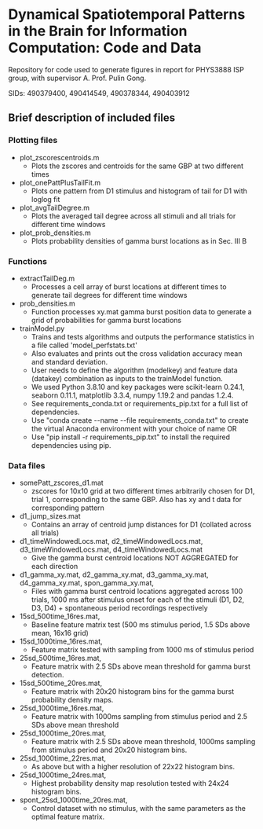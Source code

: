 # Dynamical Spatiotemporal Patterns in the Brain for Information Computation: Code and Data

Repository for code used to generate figures in report for PHYS3888 ISP group, with supervisor A. Prof. Pulin Gong.

SIDs: 490379400, 490414549, 490378344, 490403912

## Brief description of included files

### Plotting files
* plot_zscorescentroids.m
  * Plots the zscores and centroids for the same GBP at two different times
* plot_onePattPlusTailFit.m
  * Plots one pattern from D1 stimulus and histogram of tail for D1 with loglog fit
* plot_avgTailDegree.m
  * Plots the averaged tail degree across all stimuli and all trials for different time windows
* plot_prob_densities.m
  * Plots probability densities of gamma burst locations as in Sec. III B

### Functions
* extractTailDeg.m
  * Processes a cell array of burst locations at different times to generate tail degrees for different time windows
* prob_densities.m
  * Function processes xy.mat gamma burst position data to generate a grid of probabilities for gamma burst locations
* trainModel.py
  * Trains and tests algorithms and outputs the performance statistics in a file called 'model_perfstats.txt'
  * Also evaluates and prints out the cross validation accuracy mean and standard deviation.
  * User needs to define the algorithm (modelkey) and feature data (datakey) combination as inputs to the trainModel function.
  * We used Python 3.8.10 and key packages were scikit-learn 0.24.1, seaborn 0.11.1, matplotlib 3.3.4, numpy 1.19.2 and pandas 1.2.4. 
  * See requirements_conda.txt or requirements_pip.txt for a full list of dependencies. 
  * Use "conda create --name <env> --file requirements_conda.txt" to create the virtual Anaconda environment with your choice of name <env> OR
  * Use "pip install -r requirements_pip.txt" to install the required dependencies using pip.

### Data files
* somePatt_zscores_d1.mat
  * zscores for 10x10 grid at two different times arbitrarily chosen for D1, trial 1, corresponding to the same GBP. Also has xy and t data for corresponding pattern
* d1_jump_sizes.mat
  * Contains an array of centroid jump distances for D1 (collated across all trials)
* d1_timeWindowedLocs.mat, d2_timeWindowedLocs.mat, d3_timeWindowedLocs.mat, d4_timeWindowedLocs.mat
  * Give the gamma burst centroid locations NOT AGGREGATED for each direction
* d1_gamma_xy.mat, d2_gamma_xy.mat, d3_gamma_xy.mat, d4_gamma_xy.mat, spon_gamma_xy.mat,
  * Files with gamma burst centroid locations aggregated across 100 trials, 1000 ms after stimulus onset for each of the stimuli (D1, D2, D3, D4) + spontaneous period recordings respectively
* 15sd_500time_16res.mat,
  * Baseline feature matrix test (500 ms stimulus period, 1.5 SDs above mean, 16x16 grid)
* 15sd_1000time_16res.mat,   
  * Feature matrix tested with sampling from 1000 ms of stimulus period
* 25sd_500time_16res.mat,
  * Feature matrix with 2.5 SDs above mean threshold for gamma burst detection.
* 15sd_500time_20res.mat,
  * Feature matrix with 20x20 histogram bins for the gamma burst probability density maps.
* 25sd_1000time_16res.mat,
  * Feature matrix with 1000ms sampling from stimulus period and 2.5 SDs above mean threshold
* 25sd_1000time_20res.mat,
  * Feature matrix with 2.5 SDs above mean threshold, 1000ms sampling from stimulus period and 20x20 histogram bins.
* 25sd_1000time_22res.mat,
  * As above but with a higher resolution of 22x22 histogram bins.
* 25sd_1000time_24res.mat,
  * Highest probability density map resolution tested with 24x24 histogram bins.
* spont_25sd_1000time_20res.mat,
  * Control dataset with no stimulus, with the same parameters as the optimal feature matrix.
